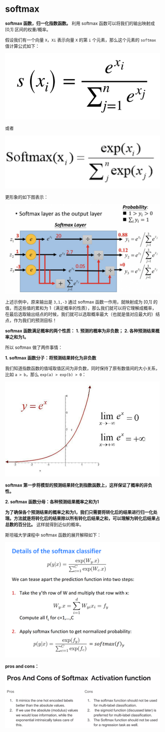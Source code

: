 # softmax

**softmax 函数，归一化指数函数。** 利用 softmax 函数可以将我们的输出映射成 [0,1] 区间的权重/概率。

假设我们有一个向量 `X`，`Xi` 表示向量 `X` 的第 `i` 个元素，那么这个元素的 `softmax` 值计算公式如下：

![formula](pics/softmax-formula.png)

或者

![formula-exp](pics/softmax-formula-exp.png)

更形象的如下图表示：

![example](pics/softmax-example.png)

上述示例中，原来输出是 `3,1,-3` 通过 softmax 函数一作用，就映射成为 [0,1] 的值，而这些值的累和为 1（满足概率的性质），那么我们就可以将它理解成概率，在最后选取输出结点的时候，我们就可以选取概率最大（也就是值对应最大的）结点，作为我们的预测目标！

**softmax 函数满足概率的两个性质：**
**1. 预测的概率为非负数；**
**2. 各种预测结果概率之和为1。**

所以 softmax 做了两件事情：

**1. softmax 函数分子：将预测结果转化为非负数**

我们知道指数函数的值域取值区间为非负数，同时保持了原有数值间的大小关系，比如 `a > b`，那么 `exp(a) > exp(b) > 0`：

![exp](pics/exp.jpeg)

**softmax 第一步将模型的预测结果转化到指数函数上，这样保证了概率的非负性。**

**2. softmax 函数分母：各种预测结果概率之和为1**

**为了确保各个预测结果的概率之和为1，我们只需要将转化后的结果进行归一化处理。方法就是将转化后的结果除以所有转化后结果之和，可以理解为转化后结果占总数的百分比。** 这样就得到近似的概率。

斯坦福大学课程中 softmax 函数的展开解释如下：

![details](pics/softmax-details.png)

**pros and cons：**

![pros-cons](pics/softmax-pros-cons.png)
